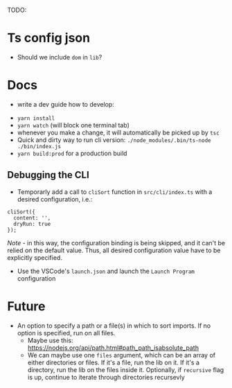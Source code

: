 TODO:

# Ts config json

- Should we include `dom` in `lib`?

# Docs

- write a dev guide how to develop:

* `yarn install`
* `yarn watch` (will block one terminal tab)
* whenever you make a change, it will automatically be picked up by `tsc`
* Quick and dirty way to run cli version: `./node_modules/.bin/ts-node ./bin/index.js`
* `yarn build:prod` for a production build

## Debugging the CLI

- Temporarly add a call to `cliSort` function in `src/cli/index.ts` with a desired configuration, i.e.:

```
cliSort({
  content: '',
  dryRun: true
});
```

_Note_ - in this way, the configuration binding is being skipped, and it can't be relied on the default value. Thus, all desired configuration value have to be explicitly specified.

- Use the VSCode's `launch.json` and launch the `Launch Program` configuration

# Future

- An option to specify a path or a file(s) in which to sort imports. If no option is specified, run on all files.
  - Maybe use this: https://nodejs.org/api/path.html#path_path_isabsolute_path
  - We can maybe use one `files` argument, which can be an array of either directories or files. If it's a file, run the lib on it. If it's a directory, run the lib on the files inside it. Optionally, if `recursive` flag is up, continue to iterate through directories recursevly
